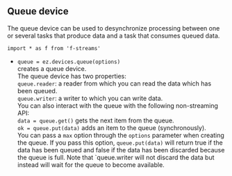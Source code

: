 ## Queue device

The queue device can be used to desynchronize processing between one or several tasks that produce
data and a task that consumes queued data.

`import * as f from 'f-streams'`

* `queue = ez.devices.queue(options)`  
  creates a queue device.  
  The queue device has two properties:  
  `queue.reader`: a reader from which you can read the data which has been queued.  
  `queue.writer`:  a writer to which you can write data.  
  You can also interact with the queue with the following non-streaming API:  
  `data = queue.get()` gets the next item from the queue.  
  `ok = queue.put(data)` adds an item to the queue (synchronously).  
  You can pass a `max` option through the `options` parameter when creating the queue. 
  If you pass this option, `queue.put(data)` will return true if the data has been queued and false if 
  the data has been discarded because the queue is full. 
  Note that `queue.writer will not discard the data but instead will wait for the queue to become available. 
